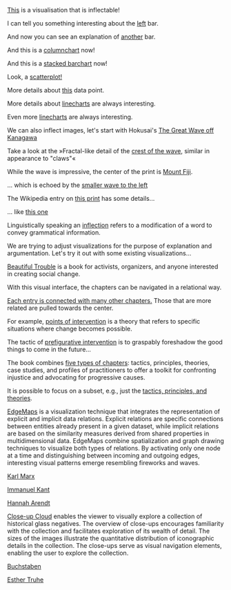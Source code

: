

[This](vis/index.html) is a visualisation that is inflectable!

I can tell you something interesting about the [left](vis/index.html#vis=barchart&col=%2300F05E&yax=0;107.8&line=A;0;I;0.9;65.8;0;66.3;0&ann=C%3B0.5%3B97.3%3B0%3Ba%3A%20D%0Ab%3A%2091&high=D;91) bar.

And now you can see an explanation of [another](vis/index.html#vis=barchart&col=%2300F05E&yax=0;139.5&line=,A;0.1;I;0.9;60.3;0;60.3;0&ann=G%3B0.8%3B103%3B0%3Ba%3A%20H%0Ab%3A%2087&high=H;87) bar.


And this is a [columnchart](vis/index.html#vis=columnchart&col=%23d08120&xax=0;23952095.8&line=8203592.8;0;11916167.7;0;75;0.3;85;0.4&ann=15568862.3%3B0%3B90%3B0.4%3Bpopulation%3A%208977000&high=8977000;70) now!

And this is a [stacked barchart](vis/index.html#vis=stacked_barchart) now!

Look, a [scatterplot!](vis/index.html#vis=scatterplot&col=%2300F05E&yax=4.5;54.5&xax=20.36;259.86&line=&ann=153.3%3B0%3B34.3%3B0%3B132&high=132;32.7)

More details about [this](vis/index.html#vis=scatterplot&col=%23d08120&yax=12.58;40.18&xax=46.88;179.38&line=&ann=127.5%3B0%3B27.8%3B0%3B115&high=115;28.8) data point.

More details about [linecharts](vis/index.html#vis=linechart&col=%2300F05E&yax=92;892&xax=2004.82;2010.42&line=&ann=&high=2008.7399999999998;380.35743206529804) are always interesting.

Even more [linecharts](vis/index.html#vis=linechart&col=%2300F05E&yax=229.7;731.31&xax=2006.47;2010&line=&ann=&high=2008.5398;472.4546225227756) are always interesting.

We can also inflect images, let's start with Hokusai's 
[The Great Wave off Kanagawa](img/#https://upload.wikimedia.org/wikipedia/commons/b/b3/Katsushika_Hokusai_-_Thirty-Six_Views_of_Mount_Fuji-_The_Great_Wave_Off_the_Coast_of_Kanagawa_-_Google_Art_Project.jpg) 

Take a look at the »Fractal-like detail of the [crest of the wave](img/#854,104,2409,1251&https://upload.wikimedia.org/wikipedia/commons/b/b3/Katsushika_Hokusai_-_Thirty-Six_Views_of_Mount_Fuji-_The_Great_Wave_Off_the_Coast_of_Kanagawa_-_Google_Art_Project.jpg), similar in appearance to "claws"«

While the wave is impressive, the center of the print is [Mount Fiji](img/#1934,1495,3362,2551&https://upload.wikimedia.org/wikipedia/commons/b/b3/Katsushika_Hokusai_-_Thirty-Six_Views_of_Mount_Fuji-_The_Great_Wave_Off_the_Coast_of_Kanagawa_-_Google_Art_Project.jpg).

... which is echoed by the [smaller wave to the left](img/#533,926,2955,2716&https://upload.wikimedia.org/wikipedia/commons/b/b3/Katsushika_Hokusai_-_Thirty-Six_Views_of_Mount_Fuji-_The_Great_Wave_Off_the_Coast_of_Kanagawa_-_Google_Art_Project.jpg)

The Wikipedia entry on [this print](https://en.wikipedia.org/wiki/The_Great_Wave_off_Kanagawa) has some details...

... like [this one](https://en.wikipedia.org/wiki/The_Great_Wave_off_Kanagawa#Sea_and_waves)

Linguistically speaking an [inflection](https://en.wiktionary.org/wiki/inflection) refers to a modification of a word to convey grammatical information.

We are trying to adjust visualizations for the purpose of explanation and argumentation. Let's try it out with some existing visualizations…

[Beautiful Trouble](https://mariandoerk.de/monadicexploration/demo/#-1:00000) is a book for activists, organizers, and anyone interested in creating social change.

With this visual interface, the chapters can be navigated in a relational way.

[Each entry is connected with many other chapters.](https://mariandoerk.de/monadicexploration/demo/#200158:00000) Those that are more related are pulled towards the center.

For example, [points of intervention](https://mariandoerk.de/monadicexploration/demo/#300204:00000) is a theory that refers to specific situations where change becomes possible.

The tactic of [prefigurative intervention](https://mariandoerk.de/monadicexploration/demo/#100239:00000) is to graspably foreshadow the good things to come in the future…

The book combines [five types of chapters](https://mariandoerk.de/monadicexploration/demo/#-1:00000): tactics, principles, theories, case studies, and profiles of practitioners to offer a toolkit for confronting injustice and advocating for progressive causes.

It is possible to focus on a subset, e.g., just the [tactics, principles, and theories](https://mariandoerk.de/monadicexploration/demo/#-1:00011).

[EdgeMaps](https://mariandoerk.de/edgemaps/demo/#phils;map;;) is a visualization technique that integrates the representation of explicit and implicit data relations. Explicit relations are specific connections between entities already present in a given dataset, while implicit relations are based on the similarity measures derived from shared properties in multidimensional data. EdgeMaps combine spatialization and graph drawing techniques to visualize both types of relations. By activating only one node at a time and distinguishing between incoming and outgoing edges, interesting visual patterns emerge resembling fireworks and waves.

[Karl Marx](https://mariandoerk.de/edgemaps/demo/#phils;map;;/en/karl_marx)

[Immanuel Kant](https://mariandoerk.de/edgemaps/demo/#phils;map;;/en/immanuel_kant)

[Hannah Arendt](https://mariandoerk.de/edgemaps/demo/#phils;map;;/en/hannah_arendt)

[Close-up Cloud](https://uclab.fh-potsdam.de/closeupcloud/#/viz) enables the viewer to visually explore a collection of historical glass negatives. The overview of close-ups encourages familiarity with the collection and facilitates exploration of its wealth of detail. The sizes of the images illustrate the quantitative distribution of iconographic details in the collection. The close-ups serve as visual navigation elements, enabling the user to explore the collection.

[Buchstaben](https://uclab.fh-potsdam.de/closeupcloud/#/viz/tag/Buchstaben,%20Alphabet,%20Schrift)

[Esther Truhe](https://uclab.fh-potsdam.de/closeupcloud/#/viz/detail/P2017.3.212)